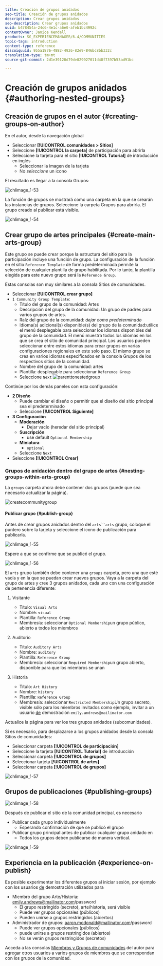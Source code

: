 ```yaml
---
title: Creación de grupos anidados
seo-title: Creación de grupos anidados
description: Crear grupos anidados
seo-description: Crear grupos anidados
uuid: b478454a-24c6-4e1c-a6e0-afeb1bc4992c
contentOwner: Janice Kendall
products: SG_EXPERIENCEMANAGER/6.4/COMMUNITIES
topic-tags: introduction
content-type: reference
discoiquuid: 955a1876-4882-4926-82e9-846bc8bb332c
translation-type: tm+mt
source-git-commit: 2d1e39120d79de029927011d48f7397b53ad91bc

---
```



# Creación de grupos anidados {#authoring-nested-groups}

## Creación de grupos en el autor {#creating-groups-on-author}

En el autor, desde la navegación global

* Seleccionar **[!UICONTROL comunidades > Sitios]**
* Seleccione **[!UICONTROL la carpeta]** de participación para abrirla
* Seleccione la tarjeta para el sitio **[!UICONTROL Tutorial]** de introducción en inglés
   * Seleccionar la imagen de la tarjeta
   * No *seleccione* un icono

El resultado es llegar a la consola [](groups.md)Grupos:

![chlimage_1-53](assets/chlimage_1-53.png)

La función de grupos se mostrará como una carpeta en la que se crearán las instancias de grupos. Seleccione la carpeta Grupos para abrirla. El grupo creado al publicar está visible.

![chlimage_1-54](assets/chlimage_1-54.png)

## Crear grupo de artes principales {#create-main-arts-group}

Este grupo se puede crear porque la estructura del sitio para la participación incluye una función de grupo. La configuración de la función en el sitio `Reference Template` de forma predeterminada permite la selección de cualquier plantilla de grupo habilitada. Por lo tanto, la plantilla elegida para este nuevo grupo será la `Reference Group`.

Estas consolas son muy similares a la consola Sitios de comunidades.

* Seleccionar **[!UICONTROL crear grupo]**
* `1 Community Group Template`:
   * Título del grupo de la comunidad: Artes
   * Descripción del grupo de la comunidad: Un grupo de padres para varios grupos de artes.
   * Raíz del grupo de la comunidad: *dejar como predeterminado*
   * Idioma(s) adicional(s) disponible(s) del grupo de la comunidad:utilice el menú desplegable para seleccionar los idiomas disponibles del grupo de la comunidad. El menú muestra todos los idiomas en los que se crea el sitio de comunidad principal. Los usuarios pueden seleccionar entre estos idiomas para crear grupos en varias configuraciones regionales en este solo paso. El mismo grupo se crea en varios idiomas especificados en la consola Grupos de los respectivos sitios de la comunidad.
   * Nombre del grupo de la comunidad: artes
   * Plantilla: desplegable para seleccionar `Reference Group`
   * Seleccione `Next`
      ![parenttonestedgroup](assets/parenttonestedgroup.png)

Continúe por los demás paneles con esta configuración:

* **2 Diseño**
   * Puede cambiar el diseño o permitir que el diseño del sitio principal sea el predeterminado
   * Seleccione **[!UICONTROL Siguiente]**
* **3 Configuración**
   * **Moderación**
      * Dejar vacío (heredar del sitio principal)
   * **Suscripción**
      * use default `Optional Membership`
   * **Miniatura**
      * `optional`
   * Seleccione `Next`
* Seleccione **[!UICONTROL Crear]**

### Grupos de anidación dentro del grupo de artes {#nesting-groups-within-arts-group}

La `groups` carpeta ahora debe contener dos grupos (puede que sea necesario actualizar la página).

![createcommunitygroup](assets/createcommunitygroup.png)

#### Publicar grupo {#publish-group}

Antes de crear grupos anidados dentro del `arts``arts` grupo, coloque el puntero sobre la tarjeta y seleccione el icono de publicación para publicarla.

![chlimage_1-55](assets/chlimage_1-55.png)

Espere a que se confirme que se publicó el grupo.

![chlimage_1-56](assets/chlimage_1-56.png)

El `arts` grupo también debe contener una `groups` carpeta, pero una que esté vacía y en la que se puedan crear nuevos grupos. Vaya a la carpeta del grupo de artes y cree 3 grupos anidados, cada uno con una configuración de pertenencia diferente:

1. Visitante
   * Título: `Visual Arts`
   * Nombre: `visual`
   * Plantilla: `Reference Group`
   * Membresía: seleccionar `Optional Membership`un grupo público, abierto a todos los miembros
1. Auditorio
   * Título: `Auditory Arts`
   * Nombre: `auditory`
   * Plantilla: `Reference Group`
   * Membresía: seleccionar `Required Membership`un grupo abierto, disponible para que los miembros se unan

1. Historia

   * Título: `Art History`
   * Nombre: `history`
   * Plantilla: `Reference Group`
   * Membresía: seleccionar `Restricted Membership`Un grupo secreto, visible sólo para los miembros invitados como ejemplo, invitar a un usuario [de](tutorials.md#demo-users) demostración `emily.andrews@mailinator.com`

Actualice la página para ver los tres grupos anidados (subcomunidades).

Si es necesario, para desplazarse a los grupos anidados desde la consola Sitios de comunidades:

* Seleccionar carpeta **[!UICONTROL de participación]**
* Seleccione la tarjeta **[!UICONTROL Tutorial]** de introducción
* Seleccionar carpeta **[!UICONTROL de grupos]**
* Seleccionar tarjeta **[!UICONTROL de artes]**
* Seleccionar carpeta **[!UICONTROL de grupos]**

![chlimage_1-57](assets/chlimage_1-57.png)

## Grupos de publicaciones {#publishing-groups}

![chlimage_1-58](assets/chlimage_1-58.png)

Después de publicar el sitio de la comunidad principal, es necesario

* Publicar cada grupo individualmente
   * Esperando confirmación de que se publicó el grupo
* Publicar grupo principal antes de publicar cualquier grupo anidado en
   * Todos los grupos deben publicarse de manera vertical.

![chlimage_1-59](assets/chlimage_1-59.png)

## Experiencia en la publicación {#experience-on-publish}

Es posible experimentar los diferentes grupos al iniciar sesión, por ejemplo con los usuarios [de](tutorials.md#demo-users) demostración utilizados para

* Miembro del grupo Arte/Historia: emily.andrews@mailinator.com/password
   * El grupo restringido (secreto), arte/historia, será visible
   * Puede ver grupos opcionales (públicos)
   * Pueden unirse a grupos restringidos (abiertos)
* Administrador de grupos: aaron.mcdonald@mailinator.com/password
   * Puede ver grupos opcionales (públicos)
   * puede unirse a grupos restringidos (abiertos)
   * No se verán grupos restringidos (secretos)

Acceda a las consolas [Miembros y Grupos de comunidades](members.md) del autor para agregar otros usuarios a varios grupos de miembros que se correspondan con los grupos de la comunidad.
